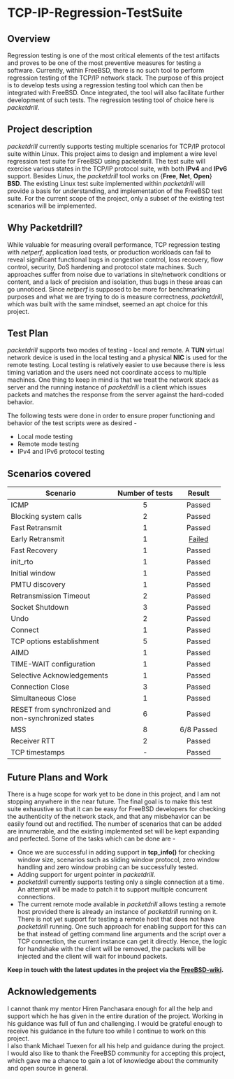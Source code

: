 # TCP-IP-Regression-TestSuite

## Overview

Regression testing is one of the most critical elements of the test artifacts and proves to be one of the most preventive measures for testing a software. Currently, within FreeBSD, there is no such tool to perform regression testing of the TCP/IP network stack. The purpose of this project is to develop tests using a regression testing tool which can then be integrated with FreeBSD. Once integrated, the tool will also facilitate further development of such tests. The regression testing tool of choice here is _packetdrill_.

## Project description

_packetdrill_ currently supports testing multiple scenarios for TCP/IP protocol suite within Linux. This project aims to design and implement a wire level regression test suite for FreeBSD using packetdrill. The test suite will exercise various states in the TCP/IP protocol suite, with both **IPv4** and **IPv6** support. Besides Linux, the _packetdrill_ tool works on {**Free**, **Net**, **Open**} **BSD**.
The existing Linux test suite implemented within _packetdrill_ will provide a basis for understanding, and implementation of the FreeBSD test suite. For the current scope of the project, only a subset of the existing test scenarios will be implemented.

## Why Packetdrill?

While valuable for measuring overall performance, TCP regression testing with _netperf_, application load tests, or production workloads can fail to reveal significant functional bugs in congestion control, loss recovery, flow control, security, DoS hardening and protocol state machines. Such approaches suffer from noise due to variations in site/network conditions or content, and a lack of precision and isolation, thus bugs in these areas can go unnoticed. Since _netperf_ is supposed to be more for benchmarking purposes and what we are trying to do is measure correctness, _packetdrill_, which was built with the same mindset, seemed an apt choice for this project.

## Test Plan

_packetdrill_ supports two modes of testing - local and remote.  A **TUN** virtual network device is used in the local testing and a physical **NIC** is used for the remote testing.
Local testing is relatively easier to use because there is less timing variation and the users need not coordinate access to multiple machines.
One thing to keep in mind is that we treat the network stack as server and the running instance of _packetdrill_ is a client which issues packets and matches the response from the server against the hard-coded behavior.

The following tests were done in order to ensure proper functioning and behavior of the test scripts were as desired -
 * Local mode testing
 * Remote mode testing
 * IPv4 and IPv6 protocol testing

## Scenarios covered

|**Scenario**|**Number of tests**|**Result**|
|------------|:-------------------:|:----------:|
|ICMP|5|Passed|
|Blocking system calls|2|Passed|
|Fast Retransmit|1|Passed|
|Early Retransmit|1|[Failed](https://github.com/shivrai/TCP-IP-Regression-TestSuite/tree/master/early_retransmit#test-for-early-retranstmit)|
|Fast Recovery|1|Passed|
|init_rto|1|Passed|
|Initial window|1|Passed|
|PMTU discovery|1|Passed|
|Retransmission Timeout|2|Passed|
|Socket Shutdown|3|Passed|
|Undo|2|Passed|
|Connect|1|Passed|
|TCP options establishment|5|Passed|
|AIMD|1|Passed|
|TIME-WAIT configuration|1|Passed|
|Selective Acknowledgements|1|Passed|
|Connection Close|3|Passed|
|Simultaneous Close|1|Passed|
|RESET from synchronized and <br> non-synchronized states|6|Passed|
|MSS|8|6/8 Passed|
|Receiver RTT|2|Passed|
|TCP timestamps|-|Passed|

## Future Plans and Work
There is a huge scope for work yet to be done in this project, and I am not stopping anywhere in the near future. The final goal is to make this test suite exhaustive so that it can be easy for FreeBSD developers for checking the authenticity of the network stack, and that any misbehavior can be easily found out and rectified. The number of scenarios that can be added are innumerable, and the existing implemented set will be kept expanding and perfected. Some of the tasks which can be done are -
 * Once we are successful in adding support in **tcp_info()** for checking window size, scenarios such as sliding window protocol, zero window handling and zero window probing can be successfully tested.
 * Adding support for urgent pointer in _packetdrill_.
 * _packetdrill_ currently supports testing only a single connection at a time. An attempt will be made to patch it to support multiple concurrent connections.
 * The current remote mode available in _packetdrill_ allows testing a remote host provided there is already an instance of _packetdrill_ running on it. There is not yet support for testing a remote host that does not have _packetdrill_ running. One such approach for enabling support for this can be that instead of getting command line arguments and the script over a TCP connection, the current instance can get it directly. Hence, the logic for handshake with the client will be removed, the packets will be injected and the client will wait for inbound packets.

**Keep in touch with the latest updates in the project via the [FreeBSD-wiki](https://wiki.freebsd.org/SummerOfCode2016/TCP-IP-RegressionTestSuite/).**

## Acknowledgements
I cannot thank my mentor Hiren Panchasara enough for all the help and support which he has given in the entire duration of the project. Working in his guidance was full of fun and challenging. I would be grateful enough to receive his guidance in the future too while I continue to work on this project. <br>
I also thank Michael Tuexen for all his help and guidance during the project. <br>
I would also like to thank the FreeBSD community for accepting this project, which gave me a chance to gain a lot of knowledge about the community and open source in general.
